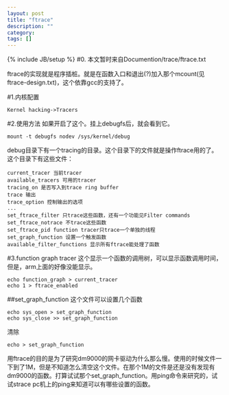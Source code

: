 ```yaml
---
layout: post
title: "ftrace"
description: ""
category: 
tags: []
---
```

{% include JB/setup %}
#0.
本文暂时来自Documention/trace/ftrace.txt

ftrace的实现就是程序插桩。就是在函数入口和退出(?)加入那个mcount(见ftrace-design.txt)，这个依靠gcc的支持了。

#1.内核配置

    Kernel hacking->Tracers

#2.使用方法
如果开启了这个。挂上debugfs后，就会看到它。

    mount -t debugfs nodev /sys/kernel/debug

debug目录下有一个tracing的目录。这个目录下的文件就是操作ftrace用的了。这个目录下有这些文件：

    current_tracer 当前tracer
    available_tracers 可用的tracer
    tracing_on 是否写入到trace ring buffer
    trace 输出
    trace_option 控制输出的选项
    ...
    set_ftrace_filter 只trace这些函数，还有一个功能见Filter commands
    set_ftrace_notrace 不trace这些函数
    set_ftrace_pid function tracer只trace一个单独的线程
    set_graph_function 设置一个触发函数
    available_filter_functions 显示所有ftrace能处理了函数

#3.function graph tracer
这个显示一个函数的调用树，可以显示函数调用时间，但是，arm上面的好像没能显示。

    echo function_graph > current_tracer
    echo 1 > ftrace_enabled
##set_graph_function
这个文件可以设置几个函数

    echo sys_open > set_graph_function
    echo sys_close >> set_graph_function

清除

    echo > set_graph_function

用ftrace的目的是为了研究dm9000的网卡驱动为什么那么慢。使用的时候文件一下到了1M，但是不知道怎么清空这个文件。在那个1M的文件是还是没有发现有dm9000的函数。打算试试那个set_graph_function。用ping命令来研究的，试试strace pc机上的ping来知道可以有哪些设置的函数。


